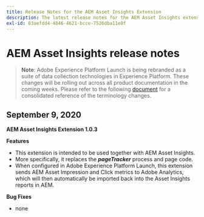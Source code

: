 ```yaml
---
title: Release Notes for the AEM Asset Insights Extension
description: The latest release notes for the AEM Asset Insights extension in Adobe Experience Platform Launch.
exl-id: 83aefdd4-4846-4621-bcce-7526dba11e8f
---
```

# AEM Asset Insights release notes

>**Note**: Adobe Experience Platform Launch is being rebranded as a suite of data collection technologies in Experience Platform. These changes will be rolling out across all product documentation in the coming weeks. Please refer to the following [document](../../../launch-name-updates) for a consolidated reference of the terminology changes.

## September 9, 2020

**AEM Asset Insights Extension 1.0.3**

**Features**

- This extension is intended to be used together with AEM Asset Insights.
- More specifically, it replaces the ***pageTracker*** process and page code.
- When configured in Adobe Experience Platform Launch, this extension sends AEM Asset Impression and Click metrics to Adobe Analytics, which will then automatically be imported back into the Asset Insights reports in AEM.

**Bug Fixes**

- none

